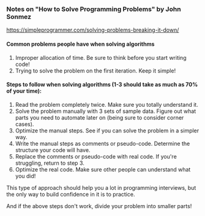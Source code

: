 ### Notes on "How to Solve Programming Problems" by John Sonmez
https://simpleprogrammer.com/solving-problems-breaking-it-down/

#### Common problems people have when solving algorithms
1. Improper allocation of time. Be sure to think before you start writing code!
2. Trying to solve the  problem on the first iteration. Keep it simple!

#### Steps to follow when solving algorithms (1-3 should take as much as 70% of your time):
1. Read the problem completely twice. Make sure you totally understand it.
2. Solve the problem manually with 3 sets of sample data. Figure out what parts you need to automate later on (being sure to consider corner cases).
3. Optimize the manual steps. See if you can solve the problem in a simpler way.
4. Write the manual steps as comments or pseudo-code. Determine the structure your code will have.
5. Replace the comments or pseudo-code with real code. If you're struggling, return to step 3.
6. Optimize the real code. Make sure other people can understand what you did!

This type of approach should help you a lot in programming interviews, but the only way to build confidence in it is to practice.

And if the above steps don't work, divide your problem into smaller parts!
